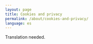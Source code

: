 ```yaml
---
layout: page
title: Cookies and privacy
permalink: /about/cookies-and-privacy/
language: es
---
```


Translation needed.
